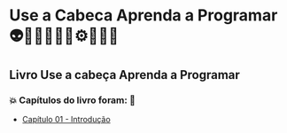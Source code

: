 # Use a Cabeca Aprenda a Programar 👽🤖👩🏻‍💻🤯⚙️🐍🧠🎲
## Livro Use a cabeça Aprenda a Programar
### 💥 Capítulos do livro foram: 🚀
- [Capítulo 01 - Introdução](https://github.com/romulovieira777/Use_a_Cabeca_Aprenda_a_Programar/tree/main/Capitulo_01_Introducao)
